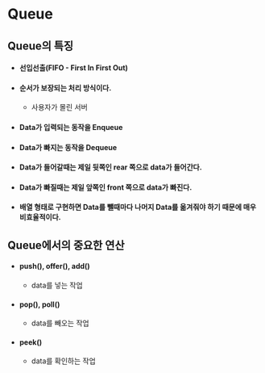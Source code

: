 # Queue

## Queue의 특징
- #### 선입선출(FIFO - First In First Out)
- #### 순서가 보장되는 처리 방식이다.
  - 사용자가 몰린 서버
- #### Data가 입력되는 동작을 Enqueue
- #### Data가 빠지는 동작을 Dequeue
- #### Data가 들어갈때는 제일 뒷쪽인 rear 쪽으로 data가 들어간다.
- #### Data가 빠질때는 제일 앞쪽인 front 쪽으로 data가 빠진다.
- #### 배열 형태로 구현하면 Data를 뺄때마다 나머지 Data를 옮겨줘야 하기 때문에 매우 비효율적이다.

## Queue에서의 중요한 연산
- #### push(), offer(), add()
  - data를 넣는 작업
- #### pop(), poll()
  - data를 빼오는 작업
- #### peek()
  - data를 확인하는 작업